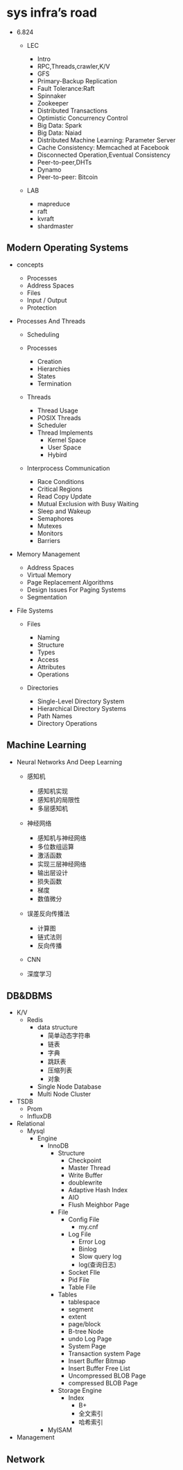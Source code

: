 # sys infra’s road

- 6.824
  - LEC
    - Intro
    - RPC,Threads,crawler,K/V
    - GFS
    - Primary-Backup Replication
    - Fault Tolerance:Raft
    - Spinnaker
    - Zookeeper
    - Distributed Transactions
    - Optimistic Concurrency Control
    - Big Data: Spark
    - Big Data: Naiad
    - Distributed Machine Learning: Parameter Server
    - Cache Consistency: Memcached at Facebook
    - Disconnected Operation,Eventual Consistency
    - Peer-to-peer,DHTs
    - Dynamo
    - Peer-to-peer: Bitcoin

  - LAB
    - mapreduce
    - raft
    - kvraft
    - shardmaster

## Modern Operating Systems

- concepts
  - Processes
  - Address Spaces
  - Files
  - Input / Output
  - Protection

- Processes And Threads
  - Scheduling
  - Processes
    - Creation
    - Hierarchies
    - States
    - Termination

  - Threads

    - Thread Usage
    - POSIX Threads
    - Scheduler
    - Thread Implements
      - Kernel Space
      - User Space
      - Hybird

  - Interprocess Communication
    - Race Conditions
    - Critical Regions
    - Read Copy Update
    - Mutual Exclusion with Busy Waiting
    - Sleep and Wakeup
    - Semaphores
    - Mutexes
    - Monitors
    - Barriers

- Memory Management
  - Address Spaces
  - Virtual Memory
  - Page Replacement Algorithms
  - Design Issues For Paging Systems
  - Segmentation

- File Systems
  - Files
    - Naming
    - Structure
    - Types
    - Access
    - Attributes
    - Operations

  - Directories
    - Single-Level Directory System
    - Hierarchical Directory Systems
    - Path Names
    - Directory Operations

## Machine Learning

- Neural Networks And Deep Learning
  - 感知机
    - 感知机实现
    - 感知机的局限性
    - 多层感知机

  - 神经网络
    - 感知机与神经网络
    - 多位数组运算
    - 激活函数
    - 实现三层神经网络
    - 输出层设计
    - 损失函数
    - 梯度
    - 数值微分

  - 误差反向传播法
    - 计算图
    - 链式法则
    - 反向传播
  - CNN
  - 深度学习

## DB&DBMS

- K/V
  - Redis
    - data structure
      - 简单动态字符串
      - 链表
      - 字典
      - 跳跃表
      - 压缩列表
      - 对象
    - Single Node Database
    - Multi Node Cluster
- TSDB
  - Prom
  - InfluxDB
- Relational
  - Mysql
    - Engine
      - InnoDB
        - Structure
          - Checkpoint
          - Master Thread
          - Write Buffer
          - doublewrite
          - Adaptive Hash Index
          - AIO
          - Flush Meighbor Page
        - File
          - Config File
            - my.cnf
          - Log File
            - Error Log
            - Binlog
            - Slow query log
            - log(查询日志)
          - Socket FIle
          - Pid File
          - Table File
        - Tables
          - tablespace
          - segment
          - extent
          - page/block
          - B-tree Node
          - undo Log Page
          - System Page
          - Transaction system Page
          - Insert Buffer Bitmap
          - Insert Buffer Free List
          - Uncompressed BLOB Page
          - compressed BLOB Page
        - Storage Engine
          - Index
            - B+
            - 全文索引
            - 哈希索引
      - MyISAM
- Management

## Network
